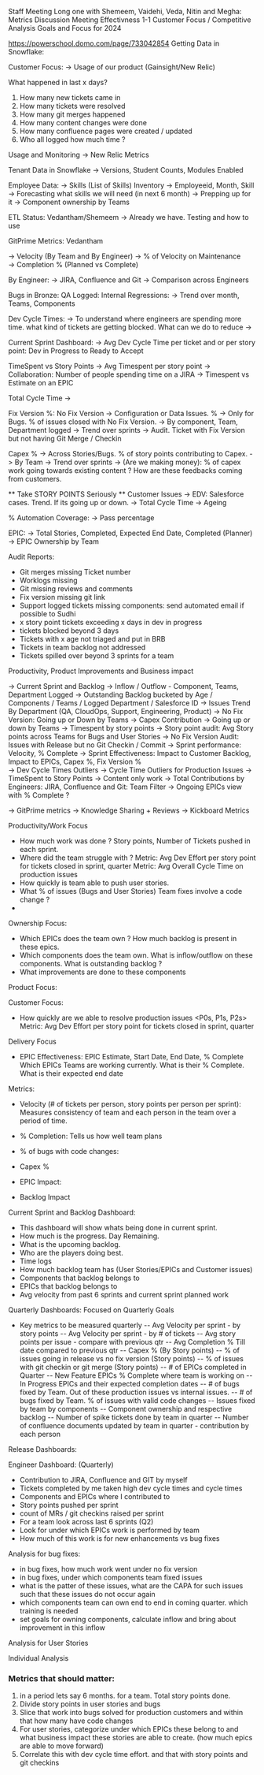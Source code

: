 Staff Meeting Long one with Shemeem, Vaidehi, Veda, Nitin and Megha:
Metrics Discussion 
Meeting Effectivness 
1-1 
Customer Focus / Competitive Analysis 
Goals and Focus for 2024 

https://powerschool.domo.com/page/733042854
Getting Data in Snowflake: 

Customer Focus: 
-> Usage of our product (Gainsight/New Relic) 

What happened in last x days? 
1. How many new tickets came in 
2. How many tickets were resolved 
3. How many git merges happened 
4. How many content changes were done 
5. How many confluence pages were created / updated 
6. Who all logged how much time ? 


Usage and Monitoring
-> New Relic Metrics  

Tenant Data in Snowflake
-> Versions, Student Counts, Modules Enabled

Employee Data: 
-> Skills (List of Skills) Inventory 
-> Employeeid, Month, Skill
-> Forecasting what skills we will need (in next 6 month) 
-> Prepping up for it 
-> Component ownership by Teams


ETL Status: Vedantham/Shemeem 
-> Already we have. Testing and how to use 

GitPrime Metrics: Vedantham 

-> Velocity (By Team and By Engineer) 
-> % of Velocity on Maintenance  
-> Completion % (Planned vs Complete) 

By Engineer: 
-> JIRA, Confluence and Git 
-> Comparison across Engineers 

Bugs in Bronze: QA Logged: Internal Regressions: 
-> Trend over month, Teams, Components 

Dev Cycle Times: 
-> To understand where engineers are spending more time. what kind of tickets are getting blocked. What can we do to reduce 
-> 

Current Sprint Dashboard: 
-> Avg Dev Cycle Time per ticket and or per story point: 
   Dev in Progress to Ready to Accept 

TimeSpent vs Story Points
-> Avg Timespent per story point 
-> Collaboration: Number of people spending time on a JIRA 
-> Timespent vs Estimate on an EPIC 

Total Cycle Time 
-> 

Fix Version %: No Fix Version
-> Configuration or Data Issues. % 
-> Only for Bugs. % of issues closed with No Fix Version. 
-> By component, Team, Department logged 
-> Trend over sprints 
-> Audit. Ticket with Fix Version but not having Git Merge / Checkin 
 
Capex % 
-> Across Stories/Bugs. % of story points contributing to Capex. 
-> By Team
-> Trend over sprints 
-> (Are we making money): % of capex work going towards existing content ? How are these feedbacks coming from customers.

** Take STORY POINTS Seriously ** 
Customer Issues 
-> EDV: Salesforce cases. Trend. If its going up or down. 
-> Total Cycle Time 
-> Ageing 

% Automation Coverage:
-> Pass percentage 

EPIC: 
-> Total Stories, Completed, Expected End Date, Completed (Planner) 
-> EPIC Ownership by Team 


Audit Reports:
- Git merges missing Ticket number 
- Worklogs missing 
- Git missing reviews and comments 
- Fix version missing git link 
- Support logged tickets missing components: send automated email if possible to Sudhi 
- x story point tickets exceeding x days in dev in progress 
- tickets blocked beyond 3 days 
- Tickets with x age not triaged and put in BRB 
- Tickets in team backlog not addressed 
- Tickets spilled over beyond 3 sprints for a team 





Productivity, Product Improvements and Business impact 

-> Current Sprint and Backlog 
-> Inflow / Outflow - Component, Teams, Department Logged 
-> Outstanding Backlog bucketed by Age / Components / Teams / Logged Department / Salesforce ID 
-> Issues Trend By Department (QA, CloudOps, Support, Engineering, Product)
-> No Fix Version: Going up or Down by Teams 
-> Capex Contribution -> Going up or down by Teams 
-> Timespent by story points 
-> Story point audit: Avg Story points across Teams for Bugs and User Stories 
-> No Fix Version Audit: Issues with Release but no Git Checkin / Commit 
-> Sprint performance: Velocity, % Complete 
-> Sprint Effectiveness: Impact to Customer Backlog, Impact to EPICs, Capex %, Fix Version %  
-> Dev Cycle Times Outliers 
-> Cycle Time Outliers for Production Issues 
-> TimeSpent to Story Points 
-> Content only work 
-> Total Contributions by Engineers: JIRA, Confluence and Git: Team Filter 
-> Ongoing EPICs view with % Complete ? 

-> GitPrime metrics 
-> Knowledge Sharing + Reviews 
-> Kickboard Metrics 

Productivity/Work Focus
- How much work was done ? Story points, Number of Tickets pushed in each sprint. 
- Where did the team struggle with ? <High dev cycle times>
  Metric: Avg Dev Effort per story point for tickets closed in sprint, quarter
  Metric: Avg Overall Cycle Time on production issues 
- How quickly is team able to push user stories. 
  <Avg Cycle Times from dev in progress onward per ticket per story point>
- What % of issues (Bugs and User Stories) Team fixes involve a code change ? 
- 

Ownership Focus: 
- Which EPICs does the team own ? How much backlog is present in these epics.
- Which components does the team own. What is inflow/outflow on these components. What is outstanding backlog ? 
- What improvements are done to these components 

Product Focus: 


Customer Focus: 
- How quickly are we able to resolve production issues <P0s, P1s, P2s>
  Metric: Avg Dev Effort per story point for tickets closed in sprint, quarter

Delivery Focus 
- EPIC Effectiveness: 
  EPIC Estimate, Start Date, End Date, % Complete 
  Which EPICs Teams are working currently. 
  What is their % Complete. 
  What is their expected end date

Metrics: 
- Velocity (# of tickets per person, story points per person per sprint): Measures consistency of team and each person in the team over a period of time. 
- % Completion: Tells us how well team plans 


- % of bugs with code changes: 
- Capex % 
- EPIC Impact: 
- Backlog Impact 


Current Sprint and Backlog Dashboard:
- This dashboard will show whats being done in current sprint. 
- How much is the progress. Day Remaining. 
- What is the upcoming backlog. 
- Who are the players doing best. 
- Time logs 
- How much backlog team has (User Stories/EPICs and Customer issues)
- Components that backlog belongs to 
- EPICs that backlog belongs to 
- Avg velocity from past 6 sprints and current sprint planned work 


Quarterly Dashboards: Focused on Quarterly Goals 
- Key metrics to be measured quarterly 
  -- Avg Velocity per sprint - by story points 
  -- Avg Velocity per sprint - by # of tickets 
  -- Avg story points per issue - compare with previous qtr 
  -- Avg Completion % Till date compared to previous qtr 
  -- Capex % (By Story points)
  -- % of issues going in release vs no fix version (Story points)
  -- % of issues with git checkin or git merge (Story points)
  -- # of EPICs completed in Quarter 
  -- New Feature EPICs % Complete where team is working on <Exclude internal defect and customer defect ones>
  -- In Progress EPICs and their expected completion dates 
  -- # of bugs fixed by Team. Out of these production issues vs internal issues. 
  -- # of bugs fixed by Team. % of issues with valid code changes 
  -- Issues fixed by team by components 
  -- Component ownership and respective backlog 
  -- Number of spike tickets done by team in quarter 
  -- Number of confluence documents updated by team in quarter - contribution by each person 


Release Dashboards:




Engineer Dashboard: (Quarterly)
- Contribution to JIRA, Confluence and GIT by myself 
- Tickets completed by me taken high dev cycle times and cycle times 
- Components and EPICs where I contributed to 
- Story points pushed per sprint 
- count of MRs / git checkins raised per sprint 
- For a team look across last 6 sprints (Q2)
- Look for under which EPICs work is performed by team 
- How much of this work is for new enhancements vs bug fixes


Analysis for bug fixes: 
- in bug fixes, how much work went under no fix version
- in bug fixes, under which components team fixed issues
- what is the patter of these issues, what are the CAPA for such issues such that these issues do not occur again 
- which components team can own end to end in coming quarter. which training is needed 
- set goals for owning components, calculate inflow and bring about improvement in this inflow 

Analysis for User Stories 


Individual Analysis 


### Metrics that should matter: 
1. in a period lets say 6 months. for a team. Total story points done. 
2. Divide story points in user stories and bugs 
3. Slice that work into bugs solved for production customers and within that how many have code changes 
4. For user stories, categorize under which EPICs these belong to and what business impact these stories are able to create. (how much epics are able to move forward)
5. Correlate this with dev cycle time effort. and that with story points and git checkins

